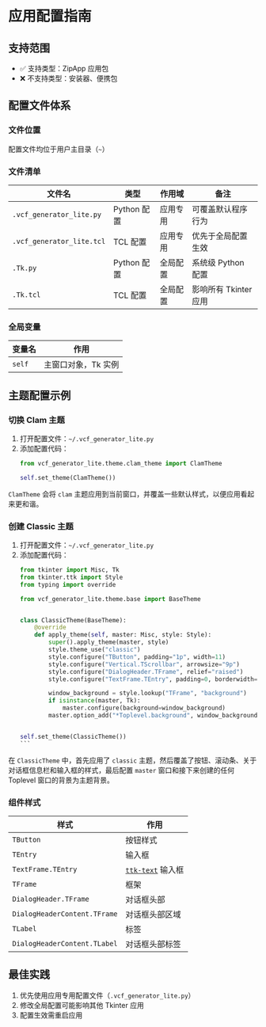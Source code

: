 # 应用配置指南

## 支持范围

- ✅ 支持类型：ZipApp 应用包
- ❌ 不支持类型：安装器、便携包

## 配置文件体系

### 文件位置

配置文件均位于用户主目录（`~`）

### 文件清单

| 文件名                    | 类型        | 作用域   | 备注                  |
| ------------------------- | ----------- | -------- | --------------------- |
| `.vcf_generator_lite.py`  | Python 配置 | 应用专用 | 可覆盖默认程序行为    |
| `.vcf_generator_lite.tcl` | TCL 配置    | 应用专用 | 优先于全局配置生效    |
| `.Tk.py`                  | Python 配置 | 全局配置 | 系统级 Python 配置    |
| `.Tk.tcl`                 | TCL 配置    | 全局配置 | 影响所有 Tkinter 应用 |

### 全局变量

| 变量名 | 作用                |
| ------ | ------------------- |
| `self` | 主窗口对象，Tk 实例 |

## 主题配置示例

### 切换 Clam 主题

1. 打开配置文件：`~/.vcf_generator_lite.py`
2. 添加配置代码：
    ```python
    from vcf_generator_lite.theme.clam_theme import ClamTheme

    self.set_theme(ClamTheme())
    ```

`ClamTheme` 会将 `clam` 主题应用到当前窗口，并覆盖一些默认样式，以便应用看起来更和谐。

### 创建 Classic 主题

1. 打开配置文件：`~/.vcf_generator_lite.py`
2. 添加配置代码：
    ````python
    from tkinter import Misc, Tk
    from tkinter.ttk import Style
    from typing import override

    from vcf_generator_lite.theme.base import BaseTheme


    class ClassicTheme(BaseTheme):
        @override
        def apply_theme(self, master: Misc, style: Style):
            super().apply_theme(master, style)
            style.theme_use("classic")
            style.configure("TButton", padding="1p", width=11)
            style.configure("Vertical.TScrollbar", arrowsize="9p")
            style.configure("DialogHeader.TFrame", relief="raised")
            style.configure("TextFrame.TEntry", padding=0, borderwidth="2p")

            window_background = style.lookup("TFrame", "background")
            if isinstance(master, Tk):
                master.configure(background=window_background)
            master.option_add("*Toplevel.background", window_background)


    self.set_theme(ClassicTheme())
    ```

在 `ClassicTheme` 中，首先应用了 `classic` 主题，然后覆盖了按钮、滚动条、关于对话框信息栏和输入框的样式，最后配置
`master` 窗口和接下来创建的任何 Toplevel 窗口的背景为主题背景。

### 组件样式

| 样式                         | 作用                                                     |
| ---------------------------- | -------------------------------------------------------- |
| `TButton`                    | 按钮样式                                                 |
| `TEntry`                     | 输入框                                                   |
| `TextFrame.TEntry`           | [`ttk-text`](https://github.com/Jesse205/TtkText) 输入框 |
| `TFrame`                     | 框架                                                     |
| `DialogHeader.TFrame`        | 对话框头部                                               |
| `DialogHeaderContent.TFrame` | 对话框头部区域                                           |
| `TLabel`                     | 标签                                                     |
| `DialogHeaderContent.TLabel` | 对话框头部标签                                           |

## 最佳实践

1. 优先使用应用专用配置文件（`.vcf_generator_lite.py`）
2. 修改全局配置可能影响其他 Tkinter 应用
3. 配置生效需重启应用
